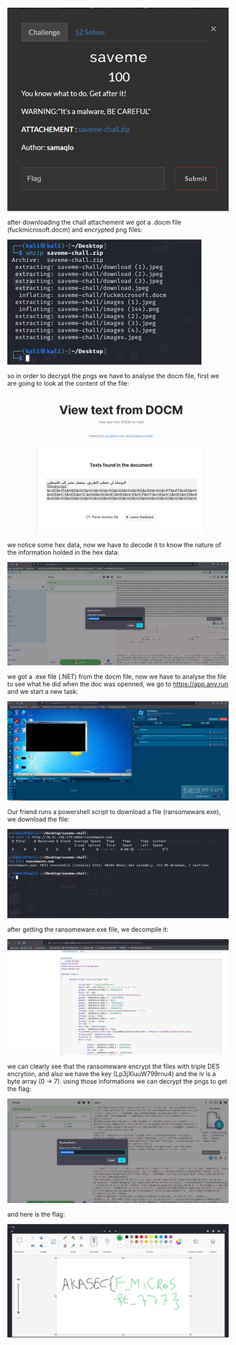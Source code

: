![alt text](https://github.com/AkaSec-1337-CyberSecurity-Club/Akasec-CTF-2024/blob/main/DFIR/saveme/assets/challdesc.png)

after downloading the chall attachement we got a .docm file (fuckmicrosoft.docm) and encrypted png files:

![alt text](https://github.com/AkaSec-1337-CyberSecurity-Club/Akasec-CTF-2024/blob/main/DFIR/saveme/assets/unziping.png)

so in order to decrypt the pngs we have to analyse the docm file, first we are going to look at the content of the file:

![alt text](https://github.com/AkaSec-1337-CyberSecurity-Club/Akasec-CTF-2024/blob/main/DFIR/saveme/assets/docmcontent.png)

we notice some hex data, now we have to decode it to know the nature of the information holded in the hex data:

![alt text](https://github.com/AkaSec-1337-CyberSecurity-Club/Akasec-CTF-2024/blob/main/DFIR/saveme/assets/extracting_exe_form_docm.png)

we got a .exe file (.NET) from the docm file, now we have to analyse the file to see what he did when the doc was openned, we go to https://app.any.run and we start a new task:

![alt text](https://github.com/AkaSec-1337-CyberSecurity-Club/Akasec-CTF-2024/blob/main/DFIR/saveme/assets/exeanalysis_on_anyrun.png)

Our friend runs a powershell script to download a file (ransomeware.exe), we download the file:

![alt text](https://github.com/AkaSec-1337-CyberSecurity-Club/Akasec-CTF-2024/blob/main/DFIR/saveme/assets/ransomewarefiletype.png)

after getting the ransomeware.exe file, we decompile it:

![alt text](https://github.com/AkaSec-1337-CyberSecurity-Club/Akasec-CTF-2024/blob/main/DFIR/saveme/assets/decompiling%20.png)

we can clearly see that the ransomeware encrypt the files with triple DES encrytion, and also we have the key (Lp3jXluuW799rnu4) and the iv is a byte array (0 -> 7). using those informations we can decrypt the pngs to get the flag:

![alt text](https://github.com/AkaSec-1337-CyberSecurity-Club/Akasec-CTF-2024/blob/main/DFIR/saveme/assets/144dycrypt.png)

and here is the flag:

![alt text](https://github.com/AkaSec-1337-CyberSecurity-Club/Akasec-CTF-2024/blob/main/DFIR/saveme/assets/flag.png)


